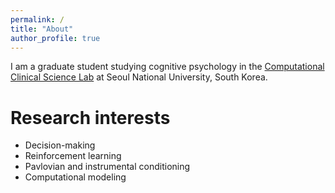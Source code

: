 ```yaml
---
permalink: /
title: "About"
author_profile: true
---
```


I am a graduate student studying cognitive psychology in the [Computational Clinical Science Lab](https://ccs-lab.github.io/) at Seoul National University, South Korea.

# Research interests
* Decision-making
* Reinforcement learning
* Pavlovian and instrumental conditioning
* Computational modeling